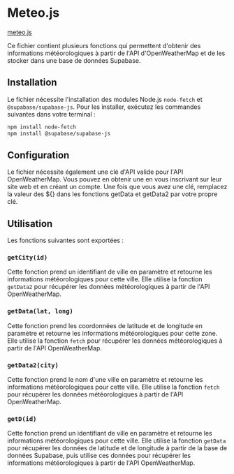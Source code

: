 # Meteo.js
[meteo.js](../../../routes/api/Meteo.js)

Ce fichier contient plusieurs fonctions qui permettent d'obtenir des informations météorologiques à partir de l'API d'OpenWeatherMap et de les stocker dans une base de données Supabase.

## Installation
Le fichier nécessite l'installation des modules Node.js `node-fetch` et `@supabase/supabase-js`. Pour les installer, exécutez les commandes suivantes dans votre terminal :
```bash
npm install node-fetch
npm install @supabase/supabase-js
```

## Configuration
Le fichier nécessite également une clé d'API valide pour l'API OpenWeatherMap. Vous pouvez en obtenir une en vous inscrivant sur leur site web et en créant un compte. Une fois que vous avez une clé, remplacez la valeur des ${} dans les fonctions getData et getData2 par votre propre clé.

## Utilisation
Les fonctions suivantes sont exportées :

### `getCity(id)`
Cette fonction prend un identifiant de ville en paramètre et retourne les informations météorologiques pour cette ville. Elle utilise la fonction `getData2` pour récupérer les données météorologiques à partir de l'API OpenWeatherMap.

### `getData(lat, long)`
Cette fonction prend les coordonnées de latitude et de longitude en paramètre et retourne les informations météorologiques pour cette zone. Elle utilise la fonction `fetch` pour récupérer les données météorologiques à partir de l'API OpenWeatherMap.

### `getData2(city)`
Cette fonction prend le nom d'une ville en paramètre et retourne les informations météorologiques pour cette ville. Elle utilise la fonction `fetch` pour récupérer les données météorologiques à partir de l'API OpenWeatherMap.

### `getD(id)`
Cette fonction prend un identifiant de ville en paramètre et retourne les informations météorologiques pour cette ville. Elle utilise la fonction `getData` pour récupérer les données de latitude et de longitude à partir de la base de données Supabase, puis utilise ces données pour récupérer les informations météorologiques à partir de l'API OpenWeatherMap.